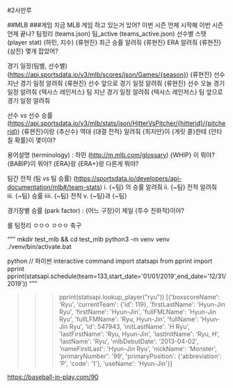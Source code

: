 #2사만루



##MLB
###게임
지금 MLB 게임 하고 있는거 있어?
이번 시즌 언제 시작해
이번 시즌 언제 끝나?
팀정리 (teams.json)
팀_active (teams_active.json)
선수별 스탯 (player stat) (하민, 지수)
{류현진} 최근 승률 알려줘
{류현진} ERA 알려줘
{류현진} {삼진} 몇개 잡았어?

경기 일정(팀별, 선수별) (https://api.sportsdata.io/v3/mlb/scores/json/Games/{season})
{류현진} 선수 지난 경기 일정 알려줘
{류현진} 선수 앞으로 경기 일정 알려줘
{류현진} 선수 오늘 경기 일정 알려줘
{텍사스 레인저스} 팀 지난 경기 일정 알려줘
{텍사스 레인저스} 팀 앞으로 경기 일정 알려줘

선수 vs 선수 승률 (https://api.sportsdata.io/v3/mlb/stats/json/HitterVsPitcher/{hitterid}/{pitcherid})
{류현진}이랑 {추신수} 역대 {대결 전적} 알려줘
{최지만}이 {게릿 콜}한테 {안타 칠 확률}이 몇이야?

용어설명 (terminology) : 하민
(http://m.mlb.com/glossary)
{WHIP} 이 뭐야?
{BABIP}이 뭐야?
{ERA}랑 {ERA+}랑 다른게 뭐야?


팀간 전적 (팀 vs 팀 승률) (https://sportsdata.io/developers/api-documentation/mlb#/team-stats)
  i. 	{~팀} 의 승률 알려줘
 ii. 	{~팀} 전적 알려줘  
iii. 	{~팀} 승률
iiii. 	{~팀} 전적
v. 	{~팀}과 {~팀} 

경기장별 승률 (park factor) : 
{어느 구장}이 제일 {투수 친화적}이야?


롤
팀정리 
ㅇㅇㅇ
ㅇㅇㅇ
축구

“””
<START>
mkdir test_mlb && cd test_mlb
python3 -m venv venv
./venv/bin/activate.bat

python  // 파이썬 interactive command
import statsapi
from pprint import pprint
pprint(statsapi.schedule(team=133,start_date='01/01/2019',end_date='12/31/2019'))
“””


>>> pprint(statsapi.lookup_player("ryu"))
[{'boxscoreName': 'Ryu',
  'currentTeam': {'id': 119},
  'firstLastName': 'Hyun-Jin Ryu',
  'firstName': 'Hyun-Jin',
  'fullFMLName': 'Hyun-Jin Ryu',
  'fullLFMName': 'Ryu, Hyun-Jin',
  'fullName': 'Hyun-Jin Ryu',
  'id': 547943,
  'initLastName': 'H Ryu',
  'lastFirstName': 'Ryu, Hyun-Jin',
  'lastInitName': 'Ryu, H',
  'lastName': 'Ryu',
  'mlbDebutDate': '2013-04-02',
  'nameFirstLast': 'Hyun-Jin Ryu',
  'nickName': 'Monster',
  'primaryNumber': '99',
  'primaryPosition': {'abbreviation': 'P', 'code': '1'},
  'useName': 'Hyun-Jin'}]
  
  
  https://baseball-in-play.com/90
